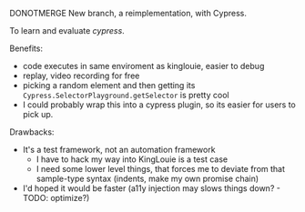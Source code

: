 DONOTMERGE
New branch, a reimplementation, with Cypress.

To learn and evaluate *cypress*.

Benefits:
- code executes in same enviroment as kinglouie, easier to debug
- replay, video recording for free
- picking a random element and then getting its `Cypress.SelectorPlayground.getSelector` is pretty cool
- I could probably wrap this into a cypress plugin, so its easier for users to pick up.

Drawbacks:
- It's a test framework, not an automation framework
    - I have to hack my way into  KingLouie is a test case
    - I need some lower level things, that forces me to deviate from that sample-type syntax (indents, make my own promise chain)
- I'd hoped it would be faster (a11y injection may slows things down? - TODO: optimize?)
